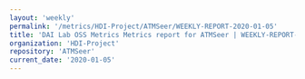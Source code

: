 ```yaml
---
layout: 'weekly'
permalink: '/metrics/HDI-Project/ATMSeer/WEEKLY-REPORT-2020-01-05'
title: 'DAI Lab OSS Metrics Metrics report for ATMSeer | WEEKLY-REPORT-2020-01-05'
organization: 'HDI-Project'
repository: 'ATMSeer'
current_date: '2020-01-05'
---
```

